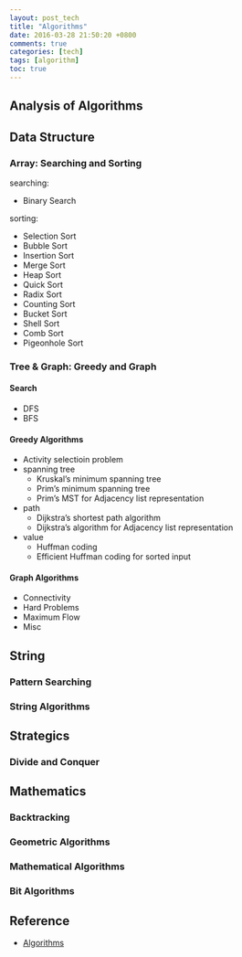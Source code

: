 ```yaml
---
layout: post_tech
title: "Algorithms"
date: 2016-03-28 21:50:20 +0800
comments: true
categories: [tech]
tags: [algorithm]
toc: true
---
```


## Analysis of Algorithms


## Data Structure

### Array: Searching and Sorting

searching:

- Binary Search

sorting:

- Selection Sort
- Bubble Sort
- Insertion Sort
- Merge Sort
- Heap Sort
- Quick Sort
- Radix Sort
- Counting Sort
- Bucket Sort
- Shell Sort
- Comb Sort
- Pigeonhole Sort

### Tree & Graph: Greedy and Graph

#### Search

- DFS
- BFS

#### Greedy Algorithms

- Activity selectioin problem
- spanning tree
  - Kruskal’s minimum spanning tree
  - Prim’s minimum spanning tree
  - Prim’s MST for Adjacency list representation
- path
  - Dijkstra’s shortest path algorithm
  - Dijkstra’s algorithm for Adjacency list representation
- value
  - Huffman coding
  - Efficient Huffman coding for sorted input

#### Graph Algorithms

- Connectivity
- Hard Problems
- Maximum Flow
- Misc

## String

### Pattern Searching

### String Algorithms

## Strategics

### Divide and Conquer

## Mathematics


### Backtracking

### Geometric Algorithms

### Mathematical Algorithms

### Bit Algorithms

## Reference

- [Algorithms](http://www.geeksforgeeks.org/fundamentals-of-algorithms/#SearchingandSorting)
